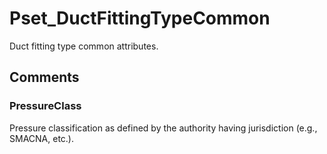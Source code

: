 # Pset_DuctFittingTypeCommon

Duct fitting type common attributes.<!-- end of definition -->


## Comments

### PressureClass

Pressure classification as defined by the authority having jurisdiction (e.g., SMACNA, etc.).

